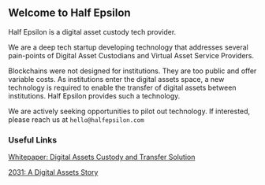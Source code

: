## Welcome to Half Epsilon

Half Epsilon is a digital asset custody tech provider. 

We are a deep tech startup developing technology that addresses several pain-points of Digital Asset Custodians and Virtual Asset Service Providers. 

Blockchains were not designed for institutions. They are too public and offer variable costs. As institutions enter the digital assets space, a new technology is required to enable the transfer of digital assets between institutions. Half Epsilon provides such a technology.

We are actively seeking opportunities to pilot out technology. If interested, please reach us at ```hello@halfepsilon.com```

### Useful Links 

[Whitepaper: Digital Assets Custody and Transfer Solution](DACTSv1.pdf) 

[2031: A Digital Assets Story](2031.pdf) 
